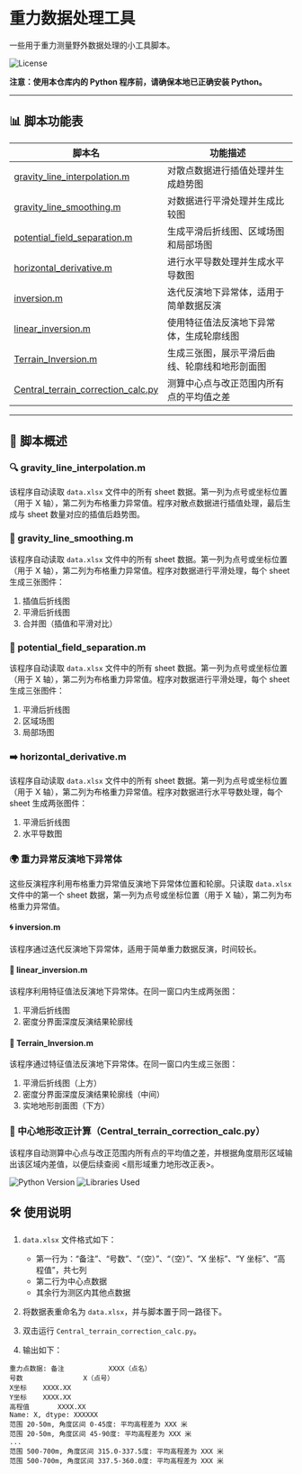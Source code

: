# 重力数据处理工具

一些用于重力测量野外数据处理的小工具脚本。

![License](https://img.shields.io/badge/license-MIT-green)

**注意：使用本仓库内的 Python 程序前，请确保本地已正确安装 Python。**

---

## 📊 脚本功能表

| 脚本名                    | 功能描述                                       |
|---------------------------|------------------------------------------------|
| [gravity_line_interpolation.m](#gravity_line_interpolationm) | 对散点数据进行插值处理并生成趋势图             |
| [gravity_line_smoothing.m](#gravity_line_smoothingm)     | 对数据进行平滑处理并生成比较图                 |
| [potential_field_separation.m](#potential_field_separationm) | 生成平滑后折线图、区域场图和局部场图           |
| [horizontal_derivative.m](#horizontal_derivativem)      | 进行水平导数处理并生成水平导数图               |
| [inversion.m](#inversionm)                  | 迭代反演地下异常体，适用于简单数据反演         |
| [linear_inversion.m](#linear_inversionm)           | 使用特征值法反演地下异常体，生成轮廓线图       |
| [Terrain_Inversion.m](#terrain_inversionm)          | 生成三张图，展示平滑后曲线、轮廓线和地形剖面图 |
| [Central_terrain_correction_calc.py](#中央地形改正计算central_terrain_correction_calcpy) | 测算中心点与改正范围内所有点的平均值之差    |

---

## 📜 脚本概述

### 🔍 gravity_line_interpolation.m
该程序自动读取 `data.xlsx` 文件中的所有 sheet 数据。第一列为点号或坐标位置（用于 X 轴），第二列为布格重力异常值。程序对散点数据进行插值处理，最后生成与 sheet 数量对应的插值后趋势图。

### 🌊 gravity_line_smoothing.m
该程序自动读取 `data.xlsx` 文件中的所有 sheet 数据。第一列为点号或坐标位置（用于 X 轴），第二列为布格重力异常值。程序对数据进行平滑处理，每个 sheet 生成三张图件：
1. 插值后折线图
2. 平滑后折线图
3. 合并图（插值和平滑对比）

### 🔀 potential_field_separation.m
该程序自动读取 `data.xlsx` 文件中的所有 sheet 数据。第一列为点号或坐标位置（用于 X 轴），第二列为布格重力异常值。程序对数据进行平滑处理，每个 sheet 生成三张图件：
1. 平滑后折线图
2. 区域场图
3. 局部场图

### ➡️ horizontal_derivative.m
该程序自动读取 `data.xlsx` 文件中的所有 sheet 数据。第一列为点号或坐标位置（用于 X 轴），第二列为布格重力异常值。程序对数据进行水平导数处理，每个 sheet 生成两张图件：
1. 平滑后折线图
2. 水平导数图

### 🌍 重力异常反演地下异常体
这些反演程序利用布格重力异常值反演地下异常体位置和轮廓。只读取 `data.xlsx` 文件中的第一个 sheet 数据，第一列为点号或坐标位置（用于 X 轴），第二列为布格重力异常值。

#### 🌀 inversion.m
该程序通过迭代反演地下异常体，适用于简单重力数据反演，时间较长。

#### 🔧 linear_inversion.m
该程序利用特征值法反演地下异常体。在同一窗口内生成两张图：
1. 平滑后折线图
2. 密度分界面深度反演结果轮廓线

#### 🌄 Terrain_Inversion.m
该程序通过特征值法反演地下异常体。在同一窗口内生成三张图：
1. 平滑后折线图（上方）
2. 密度分界面深度反演结果轮廓线（中间）
3. 实地地形剖面图（下方）

### 📏 中心地形改正计算（Central_terrain_correction_calc.py）
该程序自动测算中心点与改正范围内所有点的平均值之差，并根据角度扇形区域输出该区域内差值，以便后续查阅 <扇形域重力地形改正表>。

![Python Version](https://img.shields.io/badge/python-3.11-blue)
![Libraries Used](https://img.shields.io/badge/libraries-pandas%2C%20openpyxl%2C%20msvcrt%2C%20numpy-blue)

## 🛠️ 使用说明

1. `data.xlsx` 文件格式如下：
   - 第一行为：“备注”、“号数”、“（空）”、“（空）”、“X 坐标”、“Y 坐标”、“高程值”，共七列
   - 第二行为中心点数据
   - 其余行为测区内其他点数据
   
2. 将数据表重命名为 `data.xlsx`，并与脚本置于同一路径下。

3. 双击运行 `Central_terrain_correction_calc.py`。

4. 输出如下：

```plaintext
重力点数据: 备注           XXXX（点名）
号数               X（点号）
X坐标    XXXX.XX
Y坐标    XXXX.XX
高程值       XXXX.XX
Name: X, dtype: XXXXXX
范围 20-50m, 角度区间 0-45度: 平均高程差为 XXX 米
范围 20-50m, 角度区间 45-90度: 平均高程差为 XXX 米
...
范围 500-700m, 角度区间 315.0-337.5度: 平均高程差为 XXX 米
范围 500-700m, 角度区间 337.5-360.0度: 平均高程差为 XXX 米
